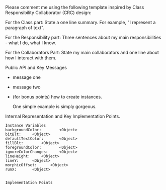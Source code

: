 Please comment me using the following template inspired by Class Responsibility Collaborator (CRC) design:For the Class part:  State a one line summary. For example, "I represent a paragraph of text".For the Responsibility part: Three sentences about my main responsibilities - what I do, what I know.For the Collaborators Part: State my main collaborators and one line about how I interact with them. Public API and Key Messages- message one   - message two - (for bonus points) how to create instances.   One simple example is simply gorgeous. Internal Representation and Key Implementation Points.    Instance Variables	backgroundColor:		<Object>	bitBlt:		<Object>	defaultTextColor:		<Object>	fillBlt:		<Object>	foregroundColor:		<Object>	ignoreColorChanges:		<Object>	lineHeight:		<Object>	lineY:		<Object>	morphicOffset:		<Object>	runX:		<Object>    Implementation Points